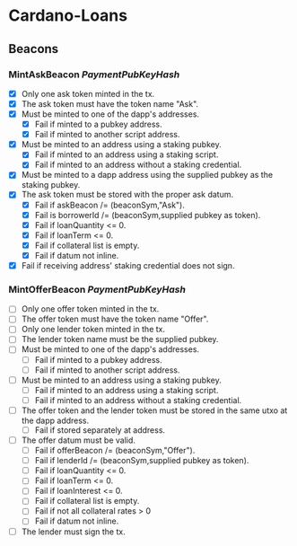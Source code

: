 # Cardano-Loans

## Beacons

### MintAskBeacon *PaymentPubKeyHash*
- [x] Only one ask token minted in the tx.
- [x] The ask token must have the token name "Ask".
- [x] Must be minted to one of the dapp's addresses.
  - [x] Fail if minted to a pubkey address.
  - [x] Fail if minted to another script address.
- [x] Must be minted to an address using a staking pubkey.
  - [x] Fail if minted to an address using a staking script.
  - [x] Fail if minted to an address without a staking credential.
- [x] Must be minted to a dapp address using the supplied pubkey as the staking pubkey.
- [x] The ask token must be stored with the proper ask datum.
  - [x] Fail if askBeacon /= (beaconSym,"Ask").
  - [x] Fail is borrowerId /= (beaconSym,supplied pubkey as token).
  - [x] Fail if loanQuantity <= 0.
  - [x] Fail if loanTerm <= 0.
  - [x] Fail if collateral list is empty.
  - [x] Fail if datum not inline.
- [x] Fail if receiving address' staking credential does not sign.

### MintOfferBeacon *PaymentPubKeyHash*
- [ ] Only one offer token minted in the tx.
- [ ] The offer token must have the token name "Offer".
- [ ] Only one lender token minted in the tx.
- [ ] The lender token name must be the supplied pubkey.
- [ ] Must be minted to one of the dapp's addresses.
  - [ ] Fail if minted to a pubkey address.
  - [ ] Fail if minted to another script address.
- [ ] Must be minted to an address using a staking pubkey.
  - [ ] Fail if minted to an address using a staking script.
  - [ ] Fail if minted to an address without a staking credential.
- [ ] The offer token and the lender token must be stored in the same utxo at the dapp address.
  - [ ] Fail if stored separately at address.
- [ ] The offer datum must be valid.
  - [ ] Fail if offerBeacon /= (beaconSym,"Offer").
  - [ ] Fail if lenderId /= (beaconSym,supplied pubkey as token).
  - [ ] Fail if loanQuantity <= 0.
  - [ ] Fail if loanTerm <= 0.
  - [ ] Fail if loanInterest <= 0.
  - [ ] Fail if collateral list is empty.
  - [ ] Fail if not all collateral rates > 0
  - [ ] Fail if datum not inline.
- [ ] The lender must sign the tx.
